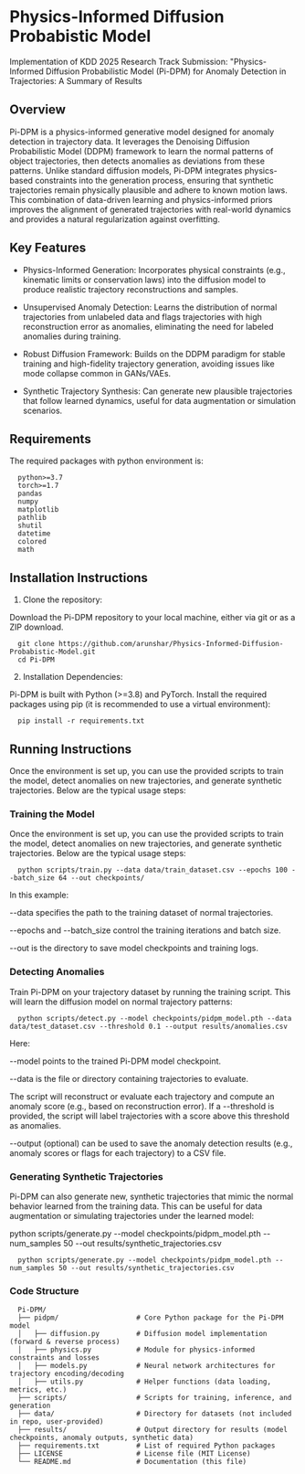 # Physics-Informed Diffusion Probabistic Model
 Implementation of KDD 2025 Research Track Submission: "Physics-Informed Diffusion Probabilistic Model (Pi-DPM) for Anomaly Detection in Trajectories: A Summary of Results

## Overview
Pi-DPM is a physics-informed generative model designed for anomaly detection in trajectory data. It leverages the Denoising Diffusion Probabilistic Model (DDPM) framework to learn the normal patterns of object trajectories, then detects anomalies as deviations from these patterns. Unlike standard diffusion models, Pi-DPM integrates physics-based constraints into the generation process, ensuring that synthetic trajectories remain physically plausible and adhere to known motion laws. This combination of data-driven learning and physics-informed priors improves the alignment of generated trajectories with real-world dynamics and provides a natural regularization against overfitting.

## Key Features
- Physics-Informed Generation: Incorporates physical constraints (e.g., kinematic limits or conservation laws) into the diffusion model to produce realistic trajectory reconstructions and samples.

- Unsupervised Anomaly Detection: Learns the distribution of normal trajectories from unlabeled data and flags trajectories with high reconstruction error as anomalies, eliminating the need for labeled anomalies during training.

- Robust Diffusion Framework: Builds on the DDPM paradigm for stable training and high-fidelity trajectory generation, avoiding issues like mode collapse common in GANs/VAEs.

- Synthetic Trajectory Synthesis: Can generate new plausible trajectories that follow learned dynamics, useful for data augmentation or simulation scenarios.

## Requirements

The required packages with python environment is:

      python>=3.7
      torch>=1.7
      pandas
      numpy
      matplotlib
      pathlib
      shutil
      datetime
      colored
      math

## Installation Instructions

1. Clone the repository: 

Download the Pi-DPM repository to your local machine, either via git or as a ZIP download.

      git clone https://github.com/arunshar/Physics-Informed-Diffusion-Probabistic-Model.git
      cd Pi-DPM

2. Installation Dependencies: 

Pi-DPM is built with Python (>=3.8) and PyTorch. Install the required packages using pip (it is recommended to use a virtual environment):

      pip install -r requirements.txt

## Running Instructions

Once the environment is set up, you can use the provided scripts to train the model, detect anomalies on new trajectories, and generate synthetic trajectories. Below are the typical usage steps:

### Training the Model

Once the environment is set up, you can use the provided scripts to train the model, detect anomalies on new trajectories, and generate synthetic trajectories. Below are the typical usage steps:

      python scripts/train.py --data data/train_dataset.csv --epochs 100 --batch_size 64 --out checkpoints/							

In this example:

--data specifies the path to the training dataset of normal trajectories.

--epochs and --batch_size control the training iterations and batch size.

--out is the directory to save model checkpoints and training logs.


### Detecting Anomalies

Train Pi-DPM on your trajectory dataset by running the training script. This will learn the diffusion model on normal trajectory patterns:

	  python scripts/detect.py --model checkpoints/pidpm_model.pth --data data/test_dataset.csv --threshold 0.1 --output results/anomalies.csv						

Here:

--model points to the trained Pi-DPM model checkpoint.

--data is the file or directory containing trajectories to evaluate.

The script will reconstruct or evaluate each trajectory and compute an anomaly score (e.g., based on reconstruction error). If a --threshold is provided, the script will label trajectories with a score above this threshold as anomalies.

--output (optional) can be used to save the anomaly detection results (e.g., anomaly scores or flags for each trajectory) to a CSV file.

### Generating Synthetic Trajectories

Pi-DPM can also generate new, synthetic trajectories that mimic the normal behavior learned from the training data. This can be useful for data augmentation or simulating trajectories under the learned model:

python scripts/generate.py --model checkpoints/pidpm_model.pth --num_samples 50 --out results/synthetic_trajectories.csv

      python scripts/generate.py --model checkpoints/pidpm_model.pth --num_samples 50 --out results/synthetic_trajectories.csv


### Code Structure

      Pi-DPM/ 
      ├── pidpm/                   # Core Python package for the Pi-DPM model
      │   ├── diffusion.py         # Diffusion model implementation (forward & reverse process)
      │   ├── physics.py           # Module for physics-informed constraints and losses
      │   ├── models.py            # Neural network architectures for trajectory encoding/decoding
      │   ├── utils.py             # Helper functions (data loading, metrics, etc.)
      ├── scripts/                 # Scripts for training, inference, and generation
      ├── data/                    # Directory for datasets (not included in repo, user-provided)
      ├── results/                 # Output directory for results (model checkpoints, anomaly outputs, synthetic data)
      ├── requirements.txt         # List of required Python packages
      ├── LICENSE                  # License file (MIT License)
      └── README.md                # Documentation (this file)																																